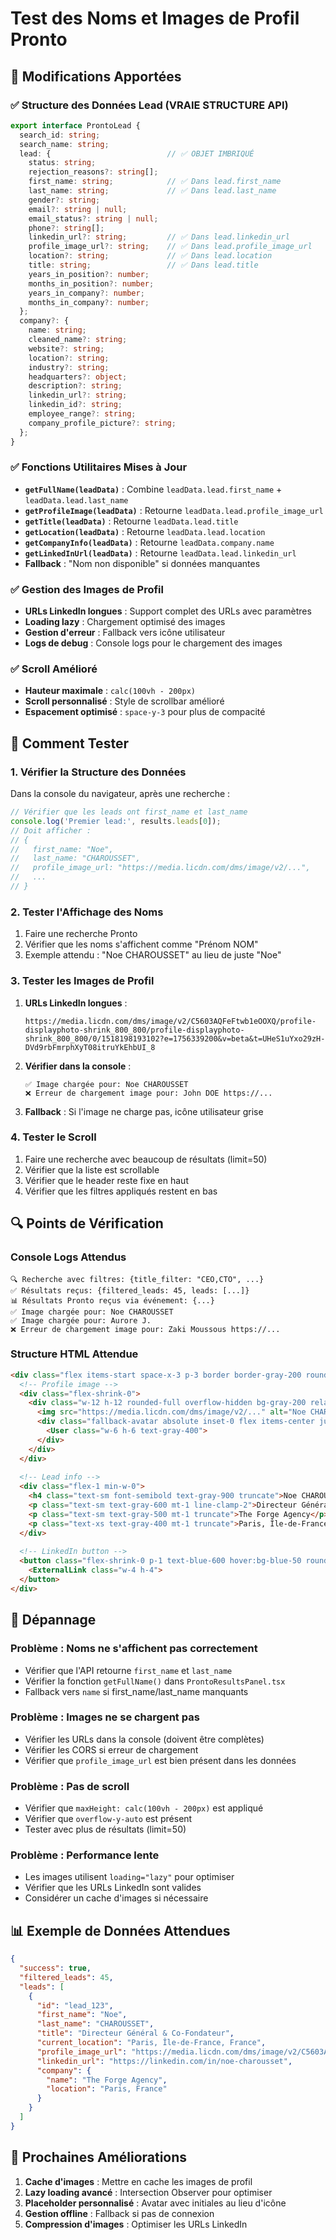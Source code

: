 # Test des Noms et Images de Profil Pronto

## 🎯 Modifications Apportées

### ✅ Structure des Données Lead (VRAIE STRUCTURE API)
```typescript
export interface ProntoLead {
  search_id: string;
  search_name: string;
  lead: {                          // ✅ OBJET IMBRIQUÉ
    status: string;
    rejection_reasons?: string[];
    first_name: string;            // ✅ Dans lead.first_name
    last_name: string;             // ✅ Dans lead.last_name
    gender?: string;
    email?: string | null;
    email_status?: string | null;
    phone?: string[];
    linkedin_url?: string;         // ✅ Dans lead.linkedin_url
    profile_image_url?: string;    // ✅ Dans lead.profile_image_url
    location?: string;             // ✅ Dans lead.location
    title: string;                 // ✅ Dans lead.title
    years_in_position?: number;
    months_in_position?: number;
    years_in_company?: number;
    months_in_company?: number;
  };
  company?: {
    name: string;
    cleaned_name?: string;
    website?: string;
    location?: string;
    industry?: string;
    headquarters?: object;
    description?: string;
    linkedin_url?: string;
    linkedin_id?: string;
    employee_range?: string;
    company_profile_picture?: string;
  };
}
```

### ✅ Fonctions Utilitaires Mises à Jour
- **`getFullName(leadData)`** : Combine `leadData.lead.first_name` + `leadData.lead.last_name`
- **`getProfileImage(leadData)`** : Retourne `leadData.lead.profile_image_url`
- **`getTitle(leadData)`** : Retourne `leadData.lead.title`
- **`getLocation(leadData)`** : Retourne `leadData.lead.location`
- **`getCompanyInfo(leadData)`** : Retourne `leadData.company.name`
- **`getLinkedInUrl(leadData)`** : Retourne `leadData.lead.linkedin_url`
- **Fallback** : "Nom non disponible" si données manquantes

### ✅ Gestion des Images de Profil
- **URLs LinkedIn longues** : Support complet des URLs avec paramètres
- **Loading lazy** : Chargement optimisé des images
- **Gestion d'erreur** : Fallback vers icône utilisateur
- **Logs de debug** : Console logs pour le chargement des images

### ✅ Scroll Amélioré
- **Hauteur maximale** : `calc(100vh - 200px)`
- **Scroll personnalisé** : Style de scrollbar amélioré
- **Espacement optimisé** : `space-y-3` pour plus de compacité

## 🧪 Comment Tester

### 1. Vérifier la Structure des Données
Dans la console du navigateur, après une recherche :
```javascript
// Vérifier que les leads ont first_name et last_name
console.log('Premier lead:', results.leads[0]);
// Doit afficher :
// {
//   first_name: "Noe",
//   last_name: "CHAROUSSET", 
//   profile_image_url: "https://media.licdn.com/dms/image/v2/...",
//   ...
// }
```

### 2. Tester l'Affichage des Noms
1. Faire une recherche Pronto
2. Vérifier que les noms s'affichent comme "Prénom NOM"
3. Exemple attendu : "Noe CHAROUSSET" au lieu de juste "Noe"

### 3. Tester les Images de Profil
1. **URLs LinkedIn longues** :
   ```
   https://media.licdn.com/dms/image/v2/C5603AQFeFtwb1eOOXQ/profile-displayphoto-shrink_800_800/profile-displayphoto-shrink_800_800/0/1518198193102?e=1756339200&v=beta&t=UHeS1uYxo29zH-DVd9rbFmrphXyT08itruYkEhbUI_8
   ```

2. **Vérifier dans la console** :
   ```
   ✅ Image chargée pour: Noe CHAROUSSET
   ❌ Erreur de chargement image pour: John DOE https://...
   ```

3. **Fallback** : Si l'image ne charge pas, icône utilisateur grise

### 4. Tester le Scroll
1. Faire une recherche avec beaucoup de résultats (limit=50)
2. Vérifier que la liste est scrollable
3. Vérifier que le header reste fixe en haut
4. Vérifier que les filtres appliqués restent en bas

## 🔍 Points de Vérification

### Console Logs Attendus
```
🔍 Recherche avec filtres: {title_filter: "CEO,CTO", ...}
✅ Résultats reçus: {filtered_leads: 45, leads: [...]}
📊 Résultats Pronto reçus via événement: {...}
✅ Image chargée pour: Noe CHAROUSSET
✅ Image chargée pour: Aurore J.
❌ Erreur de chargement image pour: Zaki Moussous https://...
```

### Structure HTML Attendue
```html
<div class="flex items-start space-x-3 p-3 border border-gray-200 rounded-lg hover:bg-gray-50 transition-colors cursor-pointer">
  <!-- Profile image -->
  <div class="flex-shrink-0">
    <div class="w-12 h-12 rounded-full overflow-hidden bg-gray-200 relative">
      <img src="https://media.licdn.com/dms/image/v2/..." alt="Noe CHAROUSSET" class="w-full h-full object-cover" loading="lazy">
      <div class="fallback-avatar absolute inset-0 flex items-center justify-center bg-gray-200" style="display: none;">
        <User class="w-6 h-6 text-gray-400">
      </div>
    </div>
  </div>
  
  <!-- Lead info -->
  <div class="flex-1 min-w-0">
    <h4 class="text-sm font-semibold text-gray-900 truncate">Noe CHAROUSSET</h4>
    <p class="text-sm text-gray-600 mt-1 line-clamp-2">Directeur Général & Co-Fondateur</p>
    <p class="text-sm text-gray-500 mt-1 truncate">The Forge Agency</p>
    <p class="text-xs text-gray-400 mt-1 truncate">Paris, Île-de-France, France</p>
  </div>
  
  <!-- LinkedIn button -->
  <button class="flex-shrink-0 p-1 text-blue-600 hover:bg-blue-50 rounded-md transition-colors ml-2">
    <ExternalLink class="w-4 h-4">
  </button>
</div>
```

## 🐛 Dépannage

### Problème : Noms ne s'affichent pas correctement
- Vérifier que l'API retourne `first_name` et `last_name`
- Vérifier la fonction `getFullName()` dans `ProntoResultsPanel.tsx`
- Fallback vers `name` si first_name/last_name manquants

### Problème : Images ne se chargent pas
- Vérifier les URLs dans la console (doivent être complètes)
- Vérifier les CORS si erreur de chargement
- Vérifier que `profile_image_url` est bien présent dans les données

### Problème : Pas de scroll
- Vérifier que `maxHeight: calc(100vh - 200px)` est appliqué
- Vérifier que `overflow-y-auto` est présent
- Tester avec plus de résultats (limit=50)

### Problème : Performance lente
- Les images utilisent `loading="lazy"` pour optimiser
- Vérifier que les URLs LinkedIn sont valides
- Considérer un cache d'images si nécessaire

## 📊 Exemple de Données Attendues

```json
{
  "success": true,
  "filtered_leads": 45,
  "leads": [
    {
      "id": "lead_123",
      "first_name": "Noe",
      "last_name": "CHAROUSSET",
      "title": "Directeur Général & Co-Fondateur",
      "current_location": "Paris, Île-de-France, France",
      "profile_image_url": "https://media.licdn.com/dms/image/v2/C5603AQFeFtwb1eOOXQ/profile-displayphoto-shrink_800_800/profile-displayphoto-shrink_800_800/0/1518198193102?e=1756339200&v=beta&t=UHeS1uYxo29zH-DVd9rbFmrphXyT08itruYkEhbUI_8",
      "linkedin_url": "https://linkedin.com/in/noe-charousset",
      "company": {
        "name": "The Forge Agency",
        "location": "Paris, France"
      }
    }
  ]
}
```

## 🚀 Prochaines Améliorations

1. **Cache d'images** : Mettre en cache les images de profil
2. **Lazy loading avancé** : Intersection Observer pour optimiser
3. **Placeholder personnalisé** : Avatar avec initiales au lieu d'icône
4. **Gestion offline** : Fallback si pas de connexion
5. **Compression d'images** : Optimiser les URLs LinkedIn
